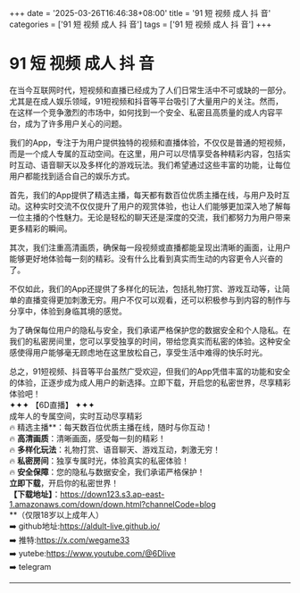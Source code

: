 +++
date = '2025-03-26T16:46:38+08:00'
title = '91 短 视频 成人 抖 音'
categories = ['91 短 视频 成人 抖 音']
tags = ['91 短 视频 成人 抖 音']
+++

# 91 短 视频 成人 抖 音

在当今互联网时代，短视频和直播已经成为了人们日常生活中不可或缺的一部分。尤其是在成人娱乐领域，91短视频和抖音等平台吸引了大量用户的关注。然而，在这样一个竞争激烈的市场中，如何找到一个安全、私密且高质量的成人内容平台，成为了许多用户关心的问题。

我们的App，专注于为用户提供独特的视频和直播体验，不仅仅是普通的短视频，而是一个成人专属的互动空间。在这里，用户可以尽情享受各种精彩内容，包括实时互动、语音聊天以及多样化的游戏玩法。我们希望通过这些丰富的功能，让每位用户都能找到适合自己的娱乐方式。

首先，我们的App提供了精选主播，每天都有数百位优质主播在线，与用户及时互动。这种实时交流不仅仅提升了用户的观赏体验，也让人们能够更加深入地了解每一位主播的个性魅力。无论是轻松的聊天还是深度的交流，我们都努力为用户带来更多精彩的瞬间。

其次，我们注重高清画质，确保每一段视频或直播都能呈现出清晰的画面，让用户能够更好地体验每一刻的精彩。没有什么比看到真实而生动的内容更令人兴奋的了。

不仅如此，我们的App还提供了多样化的玩法，包括礼物打赏、游戏互动等，让简单的直播变得更加刺激无穷。用户不仅可以观看，还可以积极参与到内容的制作与分享中，体验到身临其境的感觉。

为了确保每位用户的隐私与安全，我们承诺严格保护您的数据安全和个人隐私。在我们的私密房间里，您可以享受独享的时间，带给您真实而私密的体验。这种安全感使得用户能够毫无顾虑地在这里放松自己，享受生活中难得的快乐时光。

总之，91短视频、抖音等平台虽然广受欢迎，但我们的App凭借丰富的功能和安全的体验，正逐步成为成人用户的新选择。立即下载，开启您的私密世界，尽享精彩体验吧！  
✦✦✦ 【6D直播】 ✦✦✦  
成年人的专属空间，实时互动尽享精彩  
🔥 精选主播**：每天数百位优质主播在线，随时与你互动！  
🔥 **高清画质**：清晰画面，感受每一刻的精彩！  
🔥 **多样化玩法**：礼物打赏、语音聊天、游戏互动，刺激无穷！  
🔥 **私密房间**：独享专属时光，体验真实的私密体验！  
🔥 **安全保障**：您的隐私与数据安全，我们承诺严格保护！  
**立即下载**，开启你的私密世界！  
**【下载地址】**：https://down123.s3.ap-east-1.amazonaws.com/down/down.html?channelCode=blog  
**（仅限18岁以上成年人）  
➡️ github地址:https://aldult-live.github.io/  
➡️ 推特:https://x.com/wegame33  
➡️ yutebe:https://www.youtube.com/@6Dlive  
➡️ telegram  

---
